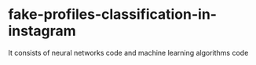 # fake-profiles-classification-in-instagram
It consists of neural networks code and machine learning algorithms code
